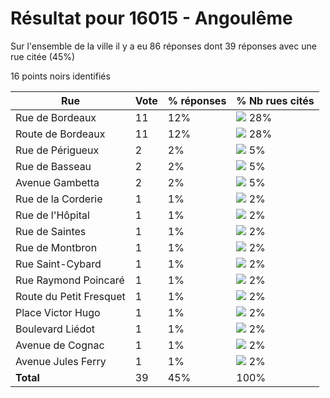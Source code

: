 # Résultat pour 16015 - Angoulême

Sur l'ensemble de la ville il y a eu 86 réponses dont 39 réponses avec une rue citée (45%)

16 points noirs identifiés

| Rue | Vote | % réponses | % Nb rues cités|
|-----|------|------------|----------------|
| Rue de Bordeaux | 11 | 12% | <img src="../../img/bar_28.gif" />&nbsp;28%|
| Route de Bordeaux | 11 | 12% | <img src="../../img/bar_28.gif" />&nbsp;28%|
| Rue de Périgueux | 2 | 2% | <img src="../../img/bar_5.gif" />&nbsp;5%|
| Rue de Basseau | 2 | 2% | <img src="../../img/bar_5.gif" />&nbsp;5%|
| Avenue Gambetta | 2 | 2% | <img src="../../img/bar_5.gif" />&nbsp;5%|
| Rue de la Corderie | 1 | 1% | <img src="../../img/bar_2.gif" />&nbsp;2%|
| Rue de l'Hôpital | 1 | 1% | <img src="../../img/bar_2.gif" />&nbsp;2%|
| Rue de Saintes | 1 | 1% | <img src="../../img/bar_2.gif" />&nbsp;2%|
| Rue de Montbron | 1 | 1% | <img src="../../img/bar_2.gif" />&nbsp;2%|
| Rue Saint-Cybard | 1 | 1% | <img src="../../img/bar_2.gif" />&nbsp;2%|
| Rue Raymond Poincaré | 1 | 1% | <img src="../../img/bar_2.gif" />&nbsp;2%|
| Route du Petit Fresquet | 1 | 1% | <img src="../../img/bar_2.gif" />&nbsp;2%|
| Place Victor Hugo | 1 | 1% | <img src="../../img/bar_2.gif" />&nbsp;2%|
| Boulevard Liédot | 1 | 1% | <img src="../../img/bar_2.gif" />&nbsp;2%|
| Avenue de Cognac | 1 | 1% | <img src="../../img/bar_2.gif" />&nbsp;2%|
| Avenue Jules Ferry | 1 | 1% | <img src="../../img/bar_2.gif" />&nbsp;2%|
| **Total** | 39 | 45% | 100%|
